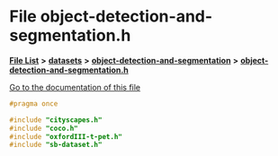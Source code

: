 

# File object-detection-and-segmentation.h

[**File List**](files.md) **>** [**datasets**](dir_29ff4802398ba4a572b958e731c7adb4.md) **>** [**object-detection-and-segmentation**](dir_6e95aff3cb8ce7a70a5f1e2f7dd69202.md) **>** [**object-detection-and-segmentation.h**](object-detection-and-segmentation_8h.md)

[Go to the documentation of this file](object-detection-and-segmentation_8h.md)


```C++
#pragma once

#include "cityscapes.h"
#include "coco.h"
#include "oxfordIII-t-pet.h"
#include "sb-dataset.h"
```


